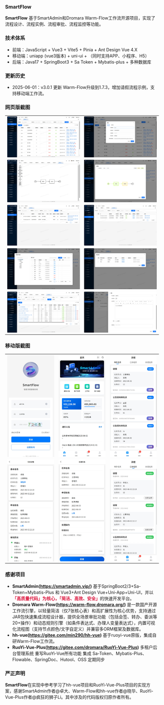 ### **SmartFlow**

**SmartFlow** 基于SmartAdmin和Dromara Warm-Flow工作流开源项目，实现了流程设计、流程实例、流程审批、流程监控等功能。

### **技术体系**

- 前端：JavaScript + Vue3 + Vite5 + Pinia + Ant Design Vue 4.X
- 移动端：uniapp (vue3版本) + uni-ui + （同时支持APP、小程序、H5）
- 后端：Java17 + SpringBoot3 + Sa Token + Mybatis-plus + 多种数据库

### **更新历史**
 - 2025-06-01：v3.0.1 更新 Warm-Flow升级到1.7.3，增加请假流程示例，支持移动端工作流。

### **网页版截图**
<table>
  <tr>
    <td><img src="docs/image/flow-defince.png" width="100%"></td>
    <td><img src="docs/image/flow-defince-edit.png" width="100%"></td>
  </tr>
  <tr>
    <td><img src="docs/image/flow-defince-design.png" width="100%"></td>
    <td><img src="docs/image/flow-defince-chart.png" width="100%"></td>
  </tr>
<tr>
    <td><img src="docs/image/flow-run-todo.png" width="100%"></td>
    <td><img src="docs/image/flow-run-done.png" width="100%"></td>
  </tr>
<tr>
    <td><img src="docs/image/flow-run-ref.png" width="100%"></td>
    <td><img src="docs/image/flow-run-his.png" width="100%"></td>
  </tr>
<tr>
    <td><img src="docs/image/flow-run-notice.png" width="100%"></td>
    <td><img src="docs/image/flow-run-approve.png" width="100%"></td>
  </tr>
</table>

### **移动版截图**
<table>
  <tr>
    <td><img src="docs/image/flow-app-login.png" width="100%"></td>
    <td><img src="docs/image/flow-app-index.png" width="100%"></td>
    <td><img src="docs/image/flow-app-todo.png" width="100%"></td>
  </tr>
  <tr>
    <td><img src="docs/image/flow-app-task-detail.png" width="100%"></td>
    <td><img src="docs/image/flow-app-task-approve.png" width="100%"></td>
    <td><img src="docs/image/flow-app-done-task.png" width="100%"></td>
  </tr>
</table>

### **感谢项目**
- **SmartAdmin(https://smartadmin.vip/)** 基于SpringBoot2/3+Sa-Token+Mybatis-Plus 和 Vue3+Ant Design Vue+Uni-App+Uni-UI，并以 <font color="#DC143C">**「高质量代码」为核心，「简洁、高效、安全」**</font>的快速开发平台。
- **Dromara Warm-Flow(https://warm-flow.dromara.org/)** 是一款国产开源工作流引擎，以​​轻量简洁​​（仅7张核心表）和​​高扩展性​​为核心优势，支持通过JAR包快速集成流程设计器，提供​​全场景审批功能​​（包括会签、转办、委派等20+操作）和​​动态规则引擎​​（如条件表达式、办理人变量表达式），内置​​可视化流程图​​（支持节点颜色/文字自定义）并兼容多ORM框架及数据库。
- **hh-vue(https://gitee.com/min290/hh-vue)** 基于ruoyi-vue原版，集成自研Warm-Flow工作流。
- **RuoYi-Vue-Plus(https://gitee.com/dromara/RuoYi-Vue-Plus)** 多租户后台管理系统 重写RuoYi-Vue所有功能 集成 Sa-Token、Mybatis-Plus、Flowable、SpringDoc、Hutool、OSS 定期同步

### **严正声明**
**SmartFlow**在实现中参考学习了hh-vue项目和RuoYi-Vue-Plus项目的实现方案，感谢SmartAdmin作者@卓大、Warm-Flow和hh-vue作者@晓华、RuoYi-Vue-Plus作者@疯狂的狮子Li。其中涉及的代码版权归原作者所有。